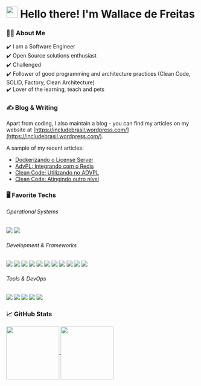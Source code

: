 <h1 align="left" id="macropower-title">
  <img src="https://raw.githubusercontent.com/MartinHeinz/MartinHeinz/master/wave.gif" width="30px" height="30px" /> 
  Hello there! I'm Wallace de Freitas
</h1>

### 👨‍🔬 About Me
:heavy_check_mark: I am a Software Engineer <br />
:heavy_check_mark: Open Source solutions enthusiast <br />
:heavy_check_mark: Challenged <br />
:heavy_check_mark: Follower of good programming and architecture practices (Clean Code, SOLID, Factory, Clean Architecture) <br />
:heavy_check_mark: Lover of the learning, teach and pets <br />

### &#x270d; Blog & Writing

Apart from coding, I also maintain a blog - you can find my articles on my website at [https://includebrasil.wordpress.com/](https://includebrasil.wordpress.com/).

A sample of my recent articles:

<!-- BLOG-POST-LIST:START -->
- [Dockerizando o License Server](https://includebrasil.wordpress.com/2022/03/13/dockerizando-o-license-server/)
- [AdvPL: Integrando com o Redis](https://includebrasil.wordpress.com/2022/02/15/advpl-integrando-com-o-redis/)
- [Clean Code: Utilizando no ADVPL](https://includebrasil.wordpress.com/2022/02/07/clean-code-utilizando-no-advpl/)
- [Clean Code: Atingindo outro nível](https://includebrasil.wordpress.com/2022/02/07/utilizando-clean-code/)
<!-- BLOG-POST-LIST:END -->

### :desktop_computer: Favorite Techs

###### Operational Systems
![](https://img.shields.io/badge/OS-Linux-informational?style=flat&logo=linux&logoColor=white&color=6272a4)
![](https://img.shields.io/badge/OS-MacOS-informational?style=flat&logo=apple&logoColor=white&color=6272a4)

###### Development & Frameworks
![](https://img.shields.io/badge/Code-HTML-informational?style=flat&logo=html5&logoColor=white&color=6272a4)
![](https://img.shields.io/badge/Code-CSS-informational?style=flat&logo=css3&logoColor=white&color=6272a4)
![](https://img.shields.io/badge/Code-JavaScript-informational?style=flat&logo=javascript&logoColor=white&color=6272a4)
![](https://img.shields.io/badge/Code-TypeScript-informational?style=flat&logo=typescript&logoColor=white&color=6272a4)
![](https://img.shields.io/badge/Code-Go-informational?style=flat&logo=go&logoColor=white&color=6272a4)
![](https://img.shields.io/badge/Shell-Bash-informational?style=flat&logo=gnu-bash&logoColor=white&color=6272a4)
![](https://img.shields.io/badge/Code-ReactJS-informational?style=flat&logo=react&logoColor=white&color=6272a4)
![](https://img.shields.io/badge/Code-NextJS-informational?style=flat&logo=next.js&logoColor=white&color=6272a4)
![](https://img.shields.io/badge/Code-NodeJS-informational?style=flat&logo=node.js&logoColor=white&color=6272a4)
![](https://img.shields.io/badge/Code-TailwindCSS-informational?style=flat&logo=tailwindcss&logoColor=white&color=6272a4)
![](https://img.shields.io/badge/Test-Vitest-informational?style=flat&logo=vitest&logoColor=white&color=6272a4)

###### Tools & DevOps
![](https://img.shields.io/badge/Tools-PostgreSQL-informational?style=flat&logo=postgresql&logoColor=white&color=6272a4)
![](https://img.shields.io/badge/Tools-SQL-informational?style=flat&logo=microsoft-sql-server&logoColor=white&color=6272a4)
![](https://img.shields.io/badge/Tools-Docker-informational?style=flat&logo=docker&logoColor=white&color=6272a4)
![](https://img.shields.io/badge/Tools-Redis-informational?style=flat&logo=redis&logoColor=white&color=6272a4)
![](https://img.shields.io/badge/Tools-MySQL-informational?style=flat&logo=mysql&logoColor=white&color=6272a4)

### &#x1f4c8; GitHub Stats
<div style="display: inline_block", align="left">
  <a href="#">
  <img align="center" height="140"  src="https://github-readme-stats.vercel.app/api?username=wallacefreitas&count_private=true&show_icons=true&theme=tokyonight&border_radius=15px">
   </a>
  <a href="#">
 <img align="center" height="140" src="https://github-readme-stats.vercel.app/api/top-langs/?username=wallacefreitas&theme=tokyonight&border_radius=15px&layout=compact">
  </a>
</div>

<!--
**wallacefreitas/wallacefreitas** is a ✨ _special_ ✨ repository because its `README.md` (this file) appears on your GitHub profile.

Here are some ideas to get you started:

- 🔭 I’m currently working on ...
- 🌱 I’m currently learning ...
- 👯 I’m looking to collaborate on ...
- 🤔 I’m looking for help with ...
- 💬 Ask me about ...
- 📫 How to reach me: ...
- 😄 Pronouns: ...
- ⚡ Fun fact: ...
-->
